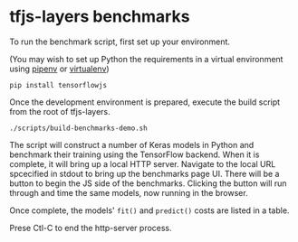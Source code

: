 # tfjs-layers benchmarks

To run the benchmark script, first set up your environment.

(You may wish to set up Python the requirements in a virtual environment using
[pipenv](https://github.com/pypa/pipenv) or [virtualenv](https://virtualenv.pypa.io))

```
pip install tensorflowjs
```

Once the development environment is prepared, execute the build script from the root of tfjs-layers.

```
./scripts/build-benchmarks-demo.sh
```

The script will construct a number of Keras models in Python and benchmark their training using the TensorFlow backend.  When it is complete, it will bring up a
local HTTP server.  Navigate to the local URL spcecified in stdout to bring up
the benchmarks page UI.  There will be a button to begin the JS side of the
benchmarks.  Clicking the button will run through and time the same models, now
running in the browser.

Once complete, the models' `fit()` and `predict()` costs are listed in a table.

Prese Ctl-C to end the http-server process.
